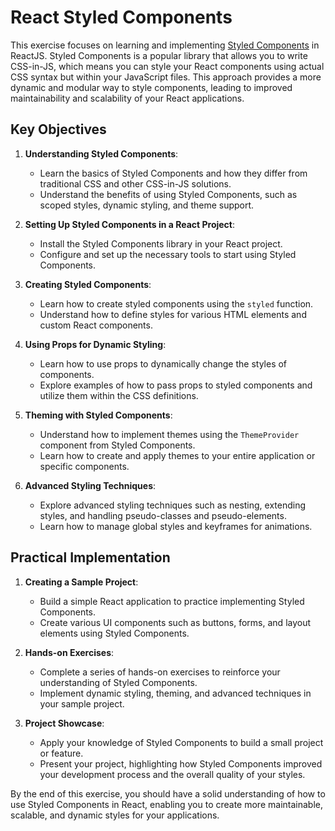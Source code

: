 # React Styled Components

This exercise focuses on learning and implementing [Styled Components](https://styled-components.com/docs) in ReactJS. Styled Components is a popular library that allows you to write CSS-in-JS, which means you can style your React components using actual CSS syntax but within your JavaScript files. This approach provides a more dynamic and modular way to style components, leading to improved maintainability and scalability of your React applications.

## Key Objectives

1. **Understanding Styled Components**:

   - Learn the basics of Styled Components and how they differ from traditional CSS and other CSS-in-JS solutions.
   - Understand the benefits of using Styled Components, such as scoped styles, dynamic styling, and theme support.

2. **Setting Up Styled Components in a React Project**:

   - Install the Styled Components library in your React project.
   - Configure and set up the necessary tools to start using Styled Components.

3. **Creating Styled Components**:

   - Learn how to create styled components using the `styled` function.
   - Understand how to define styles for various HTML elements and custom React components.

4. **Using Props for Dynamic Styling**:

   - Learn how to use props to dynamically change the styles of components.
   - Explore examples of how to pass props to styled components and utilize them within the CSS definitions.

5. **Theming with Styled Components**:

   - Understand how to implement themes using the `ThemeProvider` component from Styled Components.
   - Learn how to create and apply themes to your entire application or specific components.

6. **Advanced Styling Techniques**:
   - Explore advanced styling techniques such as nesting, extending styles, and handling pseudo-classes and pseudo-elements.
   - Learn how to manage global styles and keyframes for animations.

## Practical Implementation

1. **Creating a Sample Project**:

   - Build a simple React application to practice implementing Styled Components.
   - Create various UI components such as buttons, forms, and layout elements using Styled Components.

2. **Hands-on Exercises**:

   - Complete a series of hands-on exercises to reinforce your understanding of Styled Components.
   - Implement dynamic styling, theming, and advanced techniques in your sample project.

3. **Project Showcase**:
   - Apply your knowledge of Styled Components to build a small project or feature.
   - Present your project, highlighting how Styled Components improved your development process and the overall quality of your styles.

By the end of this exercise, you should have a solid understanding of how to use Styled Components in React, enabling you to create more maintainable, scalable, and dynamic styles for your applications.
